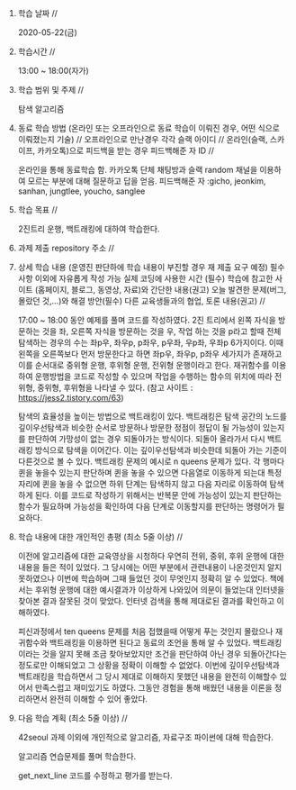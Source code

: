 1. 학습 날짜 // 

    2020-05-22(금)
 
2. 학습시간 // 

    13:00 ~ 18:00(자가)

3. 학습 범위 및 주제 // 
    
    탐색 알고리즘

4. 동료 학습 방법 (온라인 또는 오프라인으로 동료 학습이 이뤄진 경우, 어떤 식으로 이뤄졌는지 기술) // 오프라인으로 만난경우 각각 슬랙 아이디 // 온라인(슬랙, 스카이프, 카카오톡)으로 피드백을 받는 경우 피드백해준 자 ID // 

    온라인을 통해 동료학습 함. 카카오톡 단체 채팅방과 슬랙 random 채널을 이용하여 모르는 부분에 대해 질문하고 답을 얻음. 피드백해준 자 :gicho, jeonkim, sanhan, jungtlee, youcho, sanglee

5. 학습 목표 //

    2진트리 운행, 백트래킹에 대하여 학습한다.
    
6. 과제 제출 repository 주소 // 
    
    
    
7. 상세 학습 내용 (운영진 판단하에 학습 내용이 부진할 경우 재 제출 요구 예정) 필수사항 이외에 자유롭게 작성 가능 실제 코딩에 사용한 시간 (필수) 학습에 참고한 사이트 (홈페이지, 블로그, 동영상, 자료)와 간단한 내용(권고) 오늘 발견한 문제(버그, 몰랐던 것,...)와 해결 방안(필수) 다른 교육생들과의 협업, 토론 내용(권고) //
    
    17:00 ~ 18:00 동안 예제를 풀며 코드를 작성하였다.
    2진 트리에서 왼쪽 자식을 방문하는 것을 좌, 오른쪽 자식을 방문하는 것을 우, 작업 하는 것을 p라고 할때 전체 탐색하는 경우의 수는 좌p우, 좌우p, p좌우, p우좌, 우p좌, 우좌p 6가지이다. 이때 왼쪽을 오른쪽보다 먼저 방문한다고 하면 좌p우, 좌우p, p좌우 세가지가 존재하고 이를 순서대로 중위형 운행, 후위형 운행, 전위형 운행이라고 한다. 재귀함수를 이용하여 운행방법을 코드로 작성할 수 있으며 작업을 수행하는 함수의 위치에 따라 전위형, 중위형, 후위형을 나타낼 수 있다. (참고 사이트 : https://jess2.tistory.com/63)
    
    탐색의 효율성을 높이는 방법으로 백트래킹이 있다. 백트래킹은 탐색 공간의 노드를 깊이우선탐색과 비슷한 순서로 방문하나 방문한 정점이 정답이 될 가능성이 있는지를 판단하여 가망성이 없는 경우 되돌아가는 방식이다. 되돌아 올라가서 다시 백트래킹 방식으로 탐색을 이어간다. 이는 깊이우선탐색과 비슷한데 되돌아 가는 기준이 다른것으로 볼 수 있다. 백트래킹 문제의 예시로 n queens 문제가 있다. 각 행마다 퀸을 놓을수 있는지 판단하며 퀸을 놓을 수 있으면 다음열로 이동하게 되는대 특정 자리에 퀸을 놓을 수 없으면 하위 단계는 탐색하지 않고 다음 자리로 이동하여 탐색하게 된다. 이를 코드로 작성하기 위해서는 반복문 안에 가능성이 있는지 판단하는 함수가 필요하며 가능성을 확인하여 다음 단계로 이동할지를 판단하는 명령어가 필요하다.   
    
8. 학습 내용에 대한 개인적인 총평 (최소 5줄 이상) //
   
   이전에 알고리즘에 대한 교육영상을 시청하다 우연히 전위, 중위, 후위 운행에 대한 내용을 들은 적이 있었다. 그 당시에는 어떤 부분에서 관련내용이 나온것인지 알지 못하였으나 이번에 학습하며 그때 들었던 것이 무엇인지 정확히 알 수 있었다. 책에서는 후위형 운행에 대한 예시결과가 이상하게 나와있어 의문이 들었는대 인터넷을 찾아본 결과 잘못된 것이 맞았다. 인터넷 검색을 통해 제대로된 결과를 확인하고 이해하였다.
   
   피신과정에서 ten queens 문제를 처음 접했을때 어떻게 푸는 것인지 몰랐으나 재귀함수와 백트래킹을 이용하면 된다고 동료의 조언을 통해 알 수 있었다. 백트래킹이라는 것을 알지 못해 조금 찾아보았지만 조건을 판단하여 아닌 경우 되돌아간다는 정도로만 이해되었고 그 상황을 정확이 이해할 수 없었다. 이번에 깊이우선탐색과 백트래킹을 학습하면서 그 당시 제대로 이해하지 못했던 내용을 완전히 이해할수 있어서 만족스럽고 재미있기도 하였다. 그동안 경험을 통해 배웠던 내용을 이론을 정리하면서 완전히 이해할 수 있어 좋았다.
   
9. 다음 학습 계획 (최소 5줄 이상) // 
    
    42seoul 과제 이외에 개인적으로 알고리즘, 자료구조 파이썬에 대해 학습한다.
    
    알고리즘 연습문제를 풀며 학습한다.
    
    get_next_line 코드를 수정하고 평가를 받는다.
    